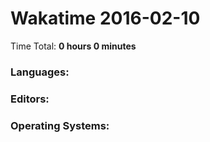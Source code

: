 # Wakatime 2016-02-10

Time Total: **0 hours 0 minutes**

### Languages:

### Editors:

### Operating Systems:

